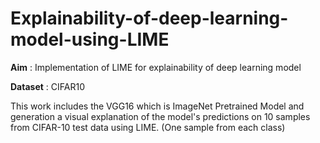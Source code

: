 # Explainability-of-deep-learning-model-using-LIME


**Aim** : Implementation of LIME for explainability of deep learning model

**Dataset** : CIFAR10

This work includes the VGG16 which is  ImageNet Pretrained Model and generation a visual explanation of the model's predictions on
10 samples from CIFAR-10 test data using LIME. (One sample from each class)
